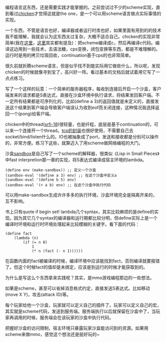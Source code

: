 编程语言这东西，还是需要实践才能掌握的。之前尝试过不少的scheme实现，直到看过[chicken](www.call-cc.org)才觉得这就是the one，是一个可以用scheme语言做点实际事情的实现。

一个东西，不管是语言也好，编译器或者运行时库也好，如果里面有用到的的技术我不能理解，我就会认为这东西太过复杂，大概不适合自己。chicken的实现非常简单(我在[这里](scheme-to-c.md)，[这里](control-flow.md)其实都有提及)：把scheme编译成c，然后再编译c代码。编译这边用到一些技术，去语法糖，cps变换，闭包变换等东西，都是不难理解的。运行时是用的拷贝垃圾回收，continuation基于cps的也非常简单。

很久前就折腾scheme语言，但是似乎找不到能实际用它做些什么，所以呢，发现chicken的时候就像寻到宝了，高兴好一阵。看过基本的文档后就试着用它写了一点点练习。

写了一个这样的玩意：一个简单的服务器程序，每收到连接后开启一个沙盒，客户端发来的请求都是S表达式，直接在沙盒环境中执行请求，将结果发回客户端。不一定所有结果都是可序列化的，比如(define a 3)的返回值就是未定义的，直接发送这个结果到客户端会导致客户端误认为收到eof而关闭连接，这种情况我选择返回一个(pong)给客户端。

chicken中的thread([srfi-18](http://wiki.call-cc.org/man/4/Unit%20srfi-18))很轻量，也是纤程，底层是基于continuation的，可以来一个连接开一个thread。[tcp的封装](http://wiki.call-cc.org/man/4/Unit%20tcp)也很好使用，不需要自己去socket/bind/listen什么的。IO也被抽象成了port，发送和接收都是分别可以操作的，非常方便。练习下这些，就算迈入了用scheme做网络编程的大门。

沙盒[sandbox](https://github.com/tiancaiamao/yasfs/tree/master/sandbox)是自己写了一个scheme的解释器，很类似《Lisp in Small Pieces》中fast interpretion那一章的实现，将S表达式编译成宿主环境的lambda。

	(define env (make-sandbox)) ;; 定义一个沙盒
	(sandbox-eval '(define a 3) env) ;; 在这个沙盒中定义a
	(sandbox-eval '(define b 5) env) 
	(sandbox-eval '(+ a b) env) ;; 在这个沙盒中执行代码

可以用make-sandbox生成许许多多的执行环境，沙盒环境完全是隔离开来的，互不影响。

书上只有quote if begin set! lambda几个syntax，其实比较麻烦的是define的实现。因为其它几个syntax的编译器和运行期都比较分明，但define实际上是一个编译时环境和运行时环境处理起来比较模糊的关键字。看下面的代码：

	(define fact
		(lambda (n)
			(if (= n 0)
				1
				(* n (fact (- n 1))))))

在函数内面的fact被编译的时候，编译环境中应该能找到fact，否则编译就要报错了。但这个时候fact的值却是未绑定，应该是到运行的时候才能获取到的。

为什么是写这么个东西拿来实践呢？其实，是mmo游戏编程那边的一些想法。

如果是scheme，甚至可以省掉消息格式约定，直接发送S表达式。比如移动(move X Y)，攻击(attack ID)等。

每个玩家给他一个沙盒，玩家就可以定义自己的插件了。玩家可以定义自己的宏，其实就是scheme代码，发送到服务端。服务端执行以后就保留在沙盒中了，当玩家再调用的时候，服务端会在该玩家的沙盒中执行代码。

把握好沙盒的访问限制，宿主环境只暴露玩家沙盒能访问到的资源。如果用scheme来做mmo，感觉这个想法还是挺好玩的~


